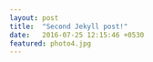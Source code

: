 ```yaml
---
layout: post
title:  "Second Jekyll post!"
date:   2016-07-25 12:15:46 +0530
featured: photo4.jpg
---
```

